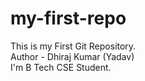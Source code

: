 # my-first-repo
This is my First Git Repository.
<br>
Author - Dhiraj Kumar (Yadav)
<br>
I'm B Tech CSE Student.
